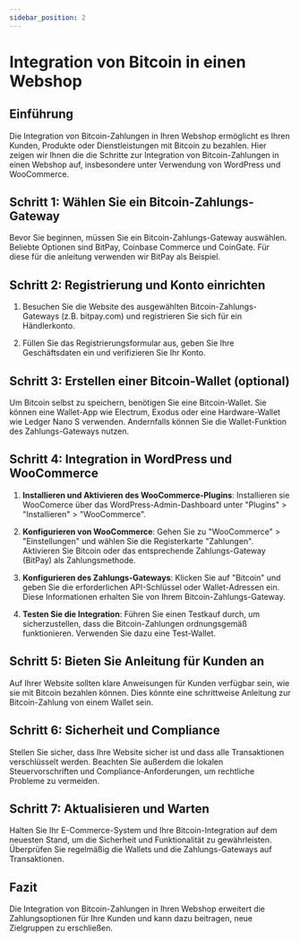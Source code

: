 ```yaml
---
sidebar_position: 2
---
```


# Integration von Bitcoin in einen Webshop

## Einführung

Die Integration von Bitcoin-Zahlungen in Ihren Webshop ermöglicht es Ihren
Kunden, Produkte oder Dienstleistungen mit Bitcoin zu bezahlen. Hier zeigen wir
Ihnen die die Schritte zur Integration von Bitcoin-Zahlungen in einen Webshop
auf, insbesondere unter Verwendung von WordPress und WooCommerce.

## Schritt 1: Wählen Sie ein Bitcoin-Zahlungs-Gateway

Bevor Sie beginnen, müssen Sie ein Bitcoin-Zahlungs-Gateway auswählen. Beliebte
Optionen sind BitPay, Coinbase Commerce und CoinGate. Für diese für die
anleitung verwenden wir BitPay als Beispiel.

## Schritt 2: Registrierung und Konto einrichten

1. Besuchen Sie die Website des ausgewählten Bitcoin-Zahlungs-Gateways (z.B.
   bitpay.com) und registrieren Sie sich für ein Händlerkonto.

2. Füllen Sie das Registrierungsformular aus, geben Sie Ihre Geschäftsdaten ein
   und verifizieren Sie Ihr Konto.

## Schritt 3: Erstellen einer Bitcoin-Wallet (optional)

Um Bitcoin selbst zu speichern, benötigen Sie eine Bitcoin-Wallet. Sie können
eine Wallet-App wie Electrum, Exodus oder eine Hardware-Wallet wie Ledger Nano S
verwenden. Andernfalls können Sie die Wallet-Funktion des Zahlungs-Gateways
nutzen.

## Schritt 4: Integration in WordPress und WooCommerce

1. **Installieren und Aktivieren des WooCommerce-Plugins**: Installieren sie
   WooComerce über das WordPress-Admin-Dashboard unter "Plugins" >
   "Installieren" > "WooCommerce".

2. **Konfigurieren von WooCommerce**: Gehen Sie zu "WooCommerce" >
   "Einstellungen" und wählen Sie die Registerkarte "Zahlungen". Aktivieren Sie
   Bitcoin oder das entsprechende Zahlungs-Gateway (BitPay) als Zahlungsmethode.

3. **Konfigurieren des Zahlungs-Gateways**: Klicken Sie auf "Bitcoin" und geben
   Sie die erforderlichen API-Schlüssel oder Wallet-Adressen ein. Diese
   Informationen erhalten Sie von Ihrem Bitcoin-Zahlungs-Gateway.

4. **Testen Sie die Integration**: Führen Sie einen Testkauf durch, um
   sicherzustellen, dass die Bitcoin-Zahlungen ordnungsgemäß funktionieren.
   Verwenden Sie dazu eine Test-Wallet.

## Schritt 5: Bieten Sie Anleitung für Kunden an

Auf Ihrer Website sollten klare Anweisungen für Kunden verfügbar sein, wie sie
mit Bitcoin bezahlen können. Dies könnte eine schrittweise Anleitung zur
Bitcoin-Zahlung von einem Wallet sein.

## Schritt 6: Sicherheit und Compliance

Stellen Sie sicher, dass Ihre Website sicher ist und dass alle Transaktionen
verschlüsselt werden. Beachten Sie außerdem die lokalen Steuervorschriften und
Compliance-Anforderungen, um rechtliche Probleme zu vermeiden.

## Schritt 7: Aktualisieren und Warten

Halten Sie Ihr E-Commerce-System und Ihre Bitcoin-Integration auf dem neuesten
Stand, um die Sicherheit und Funktionalität zu gewährleisten. Überprüfen Sie
regelmäßig die Wallets und die Zahlungs-Gateways auf Transaktionen.

## Fazit

Die Integration von Bitcoin-Zahlungen in Ihren Webshop erweitert die
Zahlungsoptionen für Ihre Kunden und kann dazu beitragen, neue Zielgruppen zu
erschließen.
